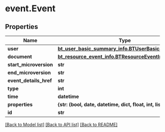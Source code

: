 # event.Event

## Properties
Name | Type | Description | Notes
------------ | ------------- | ------------- | -------------
**user** | [**bt_user_basic_summary_info.BTUserBasicSummaryInfo**](BTUserBasicSummaryInfo.md) |  | [optional] 
**document** | [**bt_resource_event_info.BTResourceEventInfo**](BTResourceEventInfo.md) |  | [optional] 
**start_microversion** | **str** |  | [optional] 
**end_microversion** | **str** |  | [optional] 
**event_details_href** | **str** |  | [optional] 
**type** | **int** |  | [optional] 
**time** | **datetime** |  | [optional] 
**properties** | **{str: (bool, date, datetime, dict, float, int, list, str,)}** |  | [optional] 
**id** | **str** |  | [optional] 

[[Back to Model list]](../README.md#documentation-for-models) [[Back to API list]](../README.md#documentation-for-api-endpoints) [[Back to README]](../README.md)


